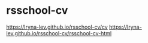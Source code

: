 # rsschool-cv
https://Iryna-lev.github.io/rsschool-cv/cv 
https://Iryna-lev.github.io/rsschool-cv/rsschool-cv-html
